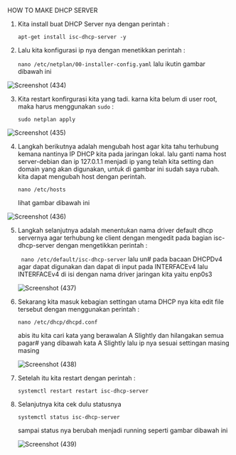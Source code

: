 HOW TO MAKE DHCP SERVER


1. Kita install buat DHCP Server nya dengan perintah :

   ``
   apt-get install isc-dhcp-server -y
   ``

2. Lalu kita konfigurasi ip nya dengan menetikkan perintah :

   ``
   nano /etc/netplan/00-installer-config.yaml
   ``
   lalu ikutin gambar dibawah ini

![Screenshot (434)](https://user-images.githubusercontent.com/118157585/214761212-953dc95b-e3a8-4299-bce8-6da545e0729b.png)


3. Kita restart konfirgurasi kita yang tadi. karna kita belum di user root, maka harus menggunakan
   ``
   sudo
   ``
   :

   ``
   sudo netplan apply
   ``

![Screenshot (435)](https://user-images.githubusercontent.com/118157585/214769683-ca83d201-3baf-4b9c-8105-e292456446fb.png)

4. Langkah berikutnya adalah mengubah host agar kita tahu terhubung kemana nantinya IP DHCP kita pada jaringan lokal.
   lalu ganti nama host server-debian dan ip 127.0.1.1 menjadi ip yang telah kita setting dan domain yang akan digunakan, untuk di gambar ini sudah saya rubah.
   kita dapat mengubah host dengan perintah.
   
   ``
   nano /etc/hosts
   ``
   
   lihat gambar dibawah ini 
   
![Screenshot (436)](https://user-images.githubusercontent.com/118157585/214770250-c970abc8-0da5-4882-94d8-9339ebe52ae9.png)


5. Langkah selanjutnya adalah menentukan nama driver default dhcp servernya agar terhubung ke client dengan mengedit pada bagian isc-dhcp-server dengan mengetikkan perintah :

   `` 
   nano /etc/default/isc-dhcp-server
   ``
   lalu un# pada bacaan DHCPDv4 agar dapat digunakan dan dapat di input pada INTERFACEv4
   lalu INTERFACEv4 di isi dengan nama driver jaringan kita yaitu enp0s3
   
   ![Screenshot (437)](https://user-images.githubusercontent.com/118157585/214771146-eec36e18-0e2e-4169-b8ba-729fa56c176d.png)


6. Sekarang kita masuk kebagian settingan utama DHCP nya
   kita edit file tersebut dengan menggunakan perintah :
   
   ``
   nano /etc/dhcp/dhcpd.conf
   ``
   
   abis itu kita cari kata yang berawalan A Slightly dan hilangakan semua pagar# yang dibawah kata A Slightly
   lalu ip nya sesuai settingan masing masing
   
   ![Screenshot (438)](https://user-images.githubusercontent.com/118157585/214771771-005cedc0-da79-4ce1-9d61-a51d9fd712fc.png)


7. Setelah itu kita restart dengan perintah :
   
   ``
   systemctl restart restart isc-dhcp-server
   ``
   
   
8. Selanjutnya kita cek dulu statusnya
   
   ``
   systemctl status isc-dhcp-server
   ``
   
   sampai status nya berubah menjadi running seperti gambar dibawah ini
   
   ![Screenshot (439)](https://user-images.githubusercontent.com/118157585/214772445-1a99cc52-470e-450f-9374-199f83f3e218.png)

   
